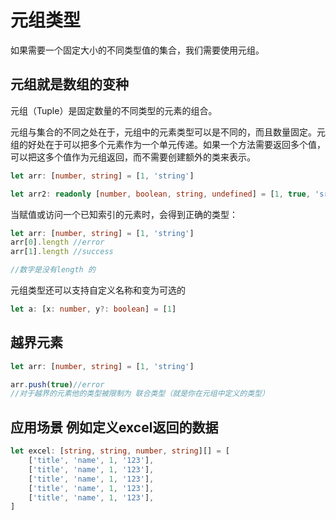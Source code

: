 # 元组类型

如果需要一个固定大小的不同类型值的集合，我们需要使用元组。

## 元组就是数组的变种

元组（Tuple）是固定数量的不同类型的元素的组合。

元组与集合的不同之处在于，元组中的元素类型可以是不同的，而且数量固定。元组的好处在于可以把多个元素作为一个单元传递。如果一个方法需要返回多个值，可以把这多个值作为元组返回，而不需要创建额外的类来表示。

```typescript
let arr: [number, string] = [1, 'string']

let arr2: readonly [number, boolean, string, undefined] = [1, true, 'sring', undefined]
```

当赋值或访问一个已知索引的元素时，会得到正确的类型：

```typescript
let arr: [number, string] = [1, 'string']
arr[0].length //error
arr[1].length //success

//数字是没有length 的
```

元组类型还可以支持自定义名称和变为可选的

```typescript
let a: [x: number, y?: boolean] = [1]
```

## 越界元素

```typescript
let arr: [number, string] = [1, 'string']

arr.push(true)//error
//对于越界的元素他的类型被限制为 联合类型（就是你在元组中定义的类型）
```

## 应用场景 例如定义excel返回的数据

```typescript
let excel: [string, string, number, string][] = [
    ['title', 'name', 1, '123'],
    ['title', 'name', 1, '123'],
    ['title', 'name', 1, '123'],
    ['title', 'name', 1, '123'],
    ['title', 'name', 1, '123'],
]
```
